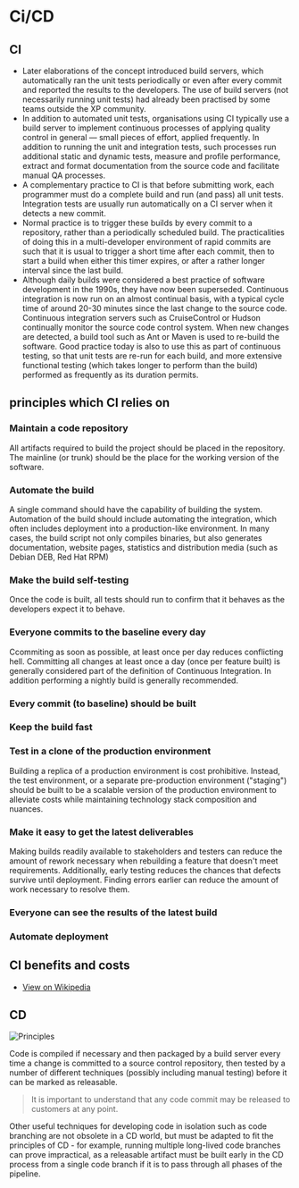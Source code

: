 # Ci/CD


## CI
* Later elaborations of the concept introduced build servers, which 
  automatically ran the unit tests periodically or even after every commit and
  reported the results to the developers. The use of build servers (not 
  necessarily running unit tests) had already been practised by some teams 
  outside the XP community.
* In addition to automated unit tests, organisations using CI typically use a 
  build server to implement continuous processes of applying quality control in
  general — small pieces of effort, applied frequently. In addition to running
  the unit and integration tests, such processes run additional static and 
  dynamic tests, measure and profile performance, extract and format 
  documentation from the source code and facilitate manual QA processes.
* A complementary practice to CI is that before submitting work, each 
  programmer must do a complete build and run (and pass) all unit tests. 
  Integration tests are usually run automatically on a CI server when it 
  detects a new commit.
* Normal practice is to trigger these builds by every commit to a repository, 
  rather than a periodically scheduled build. The practicalities of doing this
  in a multi-developer environment of rapid commits are such that it is usual 
  to trigger a short time after each commit, then to start a build when either
  this timer expires, or after a rather longer interval since the last build.
* Although daily builds were considered a best practice of software development
  in the 1990s, they have now been superseded. Continuous integration is now 
  run on an almost continual basis, with a typical cycle time of around 20-30 
  minutes since the last change to the source code. Continuous integration 
  servers such as CruiseControl or Hudson continually monitor the source code 
  control system. When new changes are detected, a build tool such as Ant or 
  Maven is used to re-build the software. Good practice today is also to use 
  this as part of continuous testing, so that unit tests are re-run for each 
  build, and more extensive functional testing (which takes longer to perform 
  than the build) performed as frequently as its duration permits.

## principles which CI relies on

### Maintain a code repository

All artifacts required to build the project should be placed in the repository.
The mainline (or trunk) should be the place for the working version of the 
software.

### Automate the build

A single command should have the capability of building the system. Automation
of the build should include automating the integration, which often includes 
deployment into a production-like environment. In many cases, the build script
not only compiles binaries, but also generates documentation, website pages, 
statistics and distribution media (such as Debian DEB, Red Hat RPM)

### Make the build self-testing

Once the code is built, all tests should run to confirm that it behaves as the
developers expect it to behave.

### Everyone commits to the baseline every day

Ccommiting as soon as possible, at least once per day reduces conflicting hell.
Committing all changes at least once a day (once per feature built) is 
generally considered part of the definition of Continuous Integration. In 
addition performing a nightly build is generally recommended.

### Every commit (to baseline) should be built

### Keep the build fast

### Test in a clone of the production environment

Building a replica of a production environment is cost prohibitive. Instead, 
the test environment, or a separate pre-production environment ("staging") 
should be built to be a scalable version of the production environment to 
alleviate costs while maintaining technology stack composition and nuances.

### Make it easy to get the latest deliverables

Making builds readily available to stakeholders and testers can reduce the 
amount of rework necessary when rebuilding a feature that doesn't meet 
requirements. Additionally, early testing reduces the chances that defects 
survive until deployment. Finding errors earlier can reduce the amount of work
necessary to resolve them.

### Everyone can see the results of the latest build

### Automate deployment

## CI benefits and costs

* [View on Wikipedia](https://en.wikipedia.org/wiki/Continuous_integration#Costs_and_benefits)

## CD

![Principles](https://upload.wikimedia.org/wikipedia/commons/c/c3/Continuous_Delivery_process_diagram.svg)

Code is compiled if necessary and then packaged by a build server every time a
change is committed to a source control repository, then tested by a number of
different techniques (possibly including manual testing) before it can be 
marked as releasable.

> It is important to understand that any code commit may be released to 
> customers at any point. 

Other useful techniques for developing code in isolation such as code branching
are not obsolete in a CD world, but must be adapted to fit the principles of CD - 
for example, running multiple long-lived code branches can prove impractical,
as a releasable artifact must be built early in the CD process from a single 
code branch if it is to pass through all phases of the pipeline.

